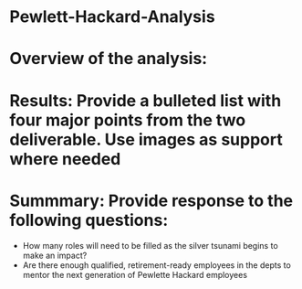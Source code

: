 # Pewlett-Hackard-Analysis
# Overview of the analysis: 
# Results: Provide a bulleted list with four major points from the two deliverable. Use images as support where needed
# Summmary: Provide response to the following questions:
* How many roles will need to be filled as the silver tsunami begins to make an impact? 
* Are there enough qualified, retirement-ready employees in the depts to mentor the next generation of Pewlette Hackard employees 

